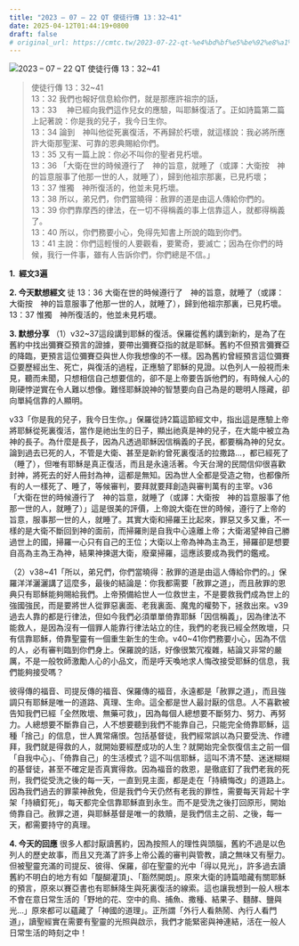 ```yaml
---
title: "2023 – 07 – 22 QT 使徒行傳 13：32~41"
date: 2025-04-12T01:44:19+0800
draft: false
# original_url: https://cmtc.tw/2023-07-22-qt-%e4%bd%bf%e5%be%92%e8%a1%8c%e5%82%b3-13%ef%bc%9a3241
---
```


![2023 – 07 – 22 QT  使徒行傳 13：32\~41](/images/qt.jpg  "2023 – 07 – 22 QT  使徒行傳 13：32\~41")

> 使徒行傳 13：32\~41  
> 13：32 我們也報好信息給你們，就是那應許祖宗的話，  
> 13：33 　神已經向我們這作兒女的應驗，叫耶穌復活了。正如詩篇第二篇上記著說：你是我的兒子，我今日生你。  
> 13：34 論到　神叫他從死裏復活，不再歸於朽壞，就這樣說：我必將所應許大衛那聖潔、可靠的恩典賜給你們。  
> 13：35 又有一篇上說：你必不叫你的聖者見朽壞。  
> 13：36 「大衛在世的時候遵行了　神的旨意，就睡了（或譯：大衛按　神的旨意服事了他那一世的人，就睡了），歸到他祖宗那裏，已見朽壞；  
> 13：37 惟獨　神所復活的，他並未見朽壞。  
> 13：38 所以，弟兄們，你們當曉得：赦罪的道是由這人傳給你們的。  
> 13：39 你們靠摩西的律法，在一切不得稱義的事上信靠這人，就都得稱義了。  
> 13：40 所以，你們務要小心，免得先知書上所說的臨到你們。  
> 13：41 主說：你們這輕慢的人要觀看，要驚奇，要滅亡；因為在你們的時候，我行一件事，雖有人告訴你們，你們總是不信。」

**1.  經文3遍**

**2. 今天默想經文**
徒 13：36 大衛在世的時候遵行了　神的旨意，就睡了（或譯：大衛按　神的旨意服事了他那一世的人，就睡了），歸到他祖宗那裏，已見朽壞。  
13：37 惟獨　神所復活的，他並未見朽壞。

**3. 默想分享**
（1）v32\~37這段講到耶穌的復活。保羅從舊約講到新約，是為了在舊約中找出彌賽亞預言的證據，要帶出彌賽亞指的就是耶穌。舊約不但預言彌賽亞的降臨，更預言這位彌賽亞與世人你我想像的不一樣。因為舊約曾經預言這位彌賽亞要歷經出生、死亡，與復活的過程，正應驗了耶穌的見證。以色列人一般視而未見，聽而未聞，只想相信自己想要信的，卻不是上帝要告訴他們的，有時候人心的剛硬悖逆實在令人難以想像。難怪耶穌說神的智慧要向自己為是的聰明人隱藏，卻向單純信靠的人顯明。

v33「你是我的兒子，我今日生你。」保羅從詩2篇這節經文中，指出這是應驗上帝將耶穌從死裏復活，當作是祂出生的日子，顯出祂真是神的兒子，在大能中被立為神的長子。為什麼是長子，因為凡透過耶穌因信稱義的子民，都要稱為神的兒女。論到過去已死的人，不管是大衛、甚至是新約曾死裏復活的拉撒路…，都已經死了（睡了），但唯有耶穌是真正復活，而且是永遠活著。今天台灣的民間信仰很喜歡封神，將死去的好人冊封為神，這都是無知。因為世人全都是受造之物，也都像所有的人一樣死了、睡了，等候審判，要拜就要拜創造與審判萬有的主宰。v36 「大衛在世的時候遵行了　神的旨意，就睡了（或譯：大衛按　神的旨意服事了他那一世的人，就睡了）」這是很美的評價，上帝說大衛在世的時候，遵行了上帝的旨意，服事那一世的人，就睡了。其實大衛和掃羅王比起來，罪惡又多又重，不一樣的是大衛不斷回到神的面前，而掃羅則是自我中心遠離上帝；大衛渴望神自己勝過世上的國，掃羅一心只有自己的王位；大衛以上帝為神為主為王，掃羅卻是想要自高為主為王為神，結果神揀選大衛，廢棄掃羅，這應該要成為我們的鑑戒。

（2）v38\~41「所以，弟兄們，你們當曉得：赦罪的道是由這人傳給你們的。」保羅洋洋灑灑講了這麼多，最後的結論是：你我都需要「赦罪之道」，而且赦罪的恩典只有耶穌能夠賜給我們。上帝預備給世人一位救世主，不是要救我們成為世上的強國強民，而是要將世人從罪惡裏面、老我裏面、魔鬼的權勢下，拯救出來。v39過去人靠的都是行律法，但如今我們必須單單倚靠耶穌「因信稱義」，因為律法不能救人，是因為沒有一個罪人能靠行律法站立的住，我們的老我已經全然敗壞，只有信靠耶穌，倚靠聖靈有一個重生新生的生命。v40\~41你們務要小心，因為不信的人，必有審判臨到你們身上。保羅說的話，好像很繁冗複雜，結論又非常的嚴厲，不是一般牧師激勵人心的小品文，而是呼天喚地求人悔改接受耶穌的信息，我們能夠接受嗎？

彼得傳的福音、司提反傳的福音、保羅傳的福音，永遠都是「赦罪之道」，而且強調只有耶穌是唯一的道路、真理、生命。這全都是世人最討厭的信息。人不喜歡被告知我們已經「全然敗壞、無藥可救」，因為每個人總想要不斷努力、努力、再努力。人總想要不斷靠自己，人不想要聽到我們不能靠自己，只能完全倚靠耶穌，這種「捨己」的信息，世人異常痛恨。包括基督徒，我們經常誤以為只要受洗、作禮拜，我們就是得救的人，就開始要經歷成功的人生？就開始完全恢復信主之前一個「自我中心」、「倚靠自己」的生活模式？這不叫信耶穌，這叫不清不楚、迷迷糊糊的基督徒，甚至不確定是否真實得救。因為福音的救恩，是徹底釘了我們老我的死刑，我們從受洗之後的每一天，一直到見主面，都是走在「持續悔改」的道路上。因為我們過去的罪蒙神赦免，但是我們今天仍然有老我的罪性，需要每天背起十字架「持續釘死」，每天都完全信靠耶穌直到永生。而不是受洗之後打回原形，開始倚靠自己。赦罪之道，與耶穌基督是唯一的救贖，是我們信主之前、之後，每一天，都需要持守的真理。

**4. 今天的回應**
很多人都討厭讀舊約，因為按照人的理性與頭腦，舊約不過是以色列人的歷史故事，而且又充滿了許多上帝公義的審判與管教，讀之無味又有壓力。但被聖靈充滿的司提反、彼得、保羅，卻在聖靈的光中「得以見光」，許多過去讀舊約不明白的地方有如「醍醐灌頂」、「豁然開朗」。原來大衛的詩篇暗藏有關耶穌的預言，原來以賽亞書也有耶穌降生與死裏復活的線索。這也讓我想到一般人根本不會在意日常生活的「野地的花、空中的鳥、捕魚、撒種、結果子、麵酵、鹽與光…」原來都可以蘊藏了「神國的道理」。正所謂「外行人看熱鬧、內行人看門道」，讀聖經實在需要有聖靈的光照與啟示，我們才能緊密與神連結，活在一般人日常生活的時刻之中！
